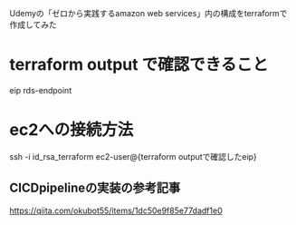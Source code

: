 Udemyの「ゼロから実践するamazon web services」内の構成をterraformで作成してみた


# terraform output で確認できること
eip
rds-endpoint

# ec2への接続方法
ssh -i id_rsa_terraform ec2-user@{terraform outputで確認したeip}

## CICDpipelineの実装の参考記事
https://qiita.com/okubot55/items/1dc50e9f85e77dadf1e0